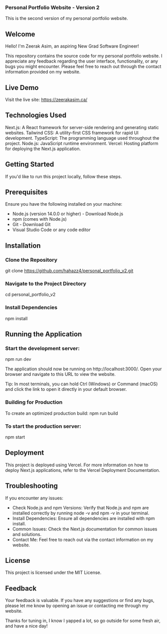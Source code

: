 ### Personal Portfolio Website - Version 2
This is the second version of my personal portfolio website.

## Welcome
Hello! I'm Zeerak Asim, an aspiring New Grad Software Engineer!

This repository contains the source code for my personal portfolio website. I appreciate any feedback regarding the user interface, functionality, or any bugs you might encounter. Please feel free to reach out through the contact information provided on my website.

## Live Demo
Visit the live site: https://zeerakasim.ca/

## Technologies Used
Next.js: A React framework for server-side rendering and generating static websites.
Tailwind CSS: A utility-first CSS framework for rapid UI development.
TypeScript: The programming language used throughout the project.
Node.js: JavaScript runtime environment.
Vercel: Hosting platform for deploying the Next.js application.

## Getting Started
If you'd like to run this project locally, follow these steps.

## Prerequisites
Ensure you have the following installed on your machine:
- Node.js (version 14.0.0 or higher) - Download Node.js
- npm (comes with Node.js)
- Git - Download Git
- Visual Studio Code or any code editor

## Installation
### Clone the Repository
git clone https://github.com/hahazz4/personal_portfolio_v2.git

### Navigate to the Project Directory
cd personal_portfolio_v2

### Install Dependencies
npm install

## Running the Application
### Start the development server:
npm run dev

The application should now be running on http://localhost:3000/. Open your browser and navigate to this URL to view the website.

Tip: In most terminals, you can hold Ctrl (Windows) or Command (macOS) and click the link to open it directly in your default browser.

### Building for Production
To create an optimized production build:
npm run build

### To start the production server:
npm start

## Deployment
This project is deployed using Vercel. For more information on how to deploy Next.js applications, refer to the Vercel Deployment Documentation.

## Troubleshooting
If you encounter any issues:
- Check Node.js and npm Versions: Verify that Node.js and npm are installed correctly by running node -v and npm -v in your terminal.
- Install Dependencies: Ensure all dependencies are installed with npm install.
- Common Issues: Check the Next.js documentation for common issues and solutions.
- Contact Me: Feel free to reach out via the contact information on my website.

## License
This project is licensed under the MIT License.

## Feedback
Your feedback is valuable. If you have any suggestions or find any bugs, please let me know by opening an issue or contacting me through my website.

Thanks for tuning in, I know I yapped a lot, so go outside for some fresh air, and have a nice day!